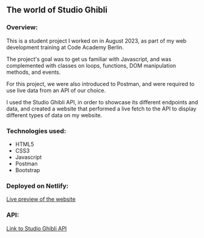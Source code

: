 <h2>The world of Studio Ghibli </h2>

<h3>Overview:</h3>
<p>This is a student project I worked on in August 2023, as part of my web development training at Code Academy Berlin.</p>
<p>The project's goal was to get us familiar with Javascript, and was complemented with classes on loops, functions, DOM manipulation methods, and events.</p>
<p>For this project, we were also introduced to Postman, and were required to use live data from an API of our choice.</p>

<p>I used the Studio Ghibli API, in order to showcase its different endpoints and data, and created a website that performed a live fetch to the API to display different types of data on my website.</p>

<h3>Technologies used:</h3>

<ul>
  <li>HTML5</li>
  <li>CSS3</li>
  <li>Javascript</li>
  <li>Postman</li>
  <li>Bootstrap</li>
</ul>

<h3>Deployed on Netlify:</h3>
<a target="_blank" href="https://studio-ghibli-heleneapi-project.netlify.app/">Live preview of the website</a>

<h3>API:</h3> 
<a target="_blank" href="https://ghibliapi.vercel.app/">Link to Studio Ghibli API</a>
